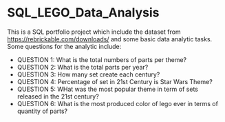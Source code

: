 # SQL_LEGO_Data_Analysis
This is a SQL portfolio project which include the dataset from https://rebrickable.com/downloads/ and some basic data analytic tasks.
Some questions for the analytic include:
- QUESTION 1: What is the total numbers of parts per theme?
- QUESTION 2: What is the total parts per year?
- QUESTION 3: How many set create each century?
- QUESTION 4: Percentage of set in 21st Century is Star Wars Theme?
- QUESTION 5: WHat was the most popular theme in term of sets released in the 21st century?
- QUESTION 6: What is the most produced color of lego ever in terms of quantity of parts?
